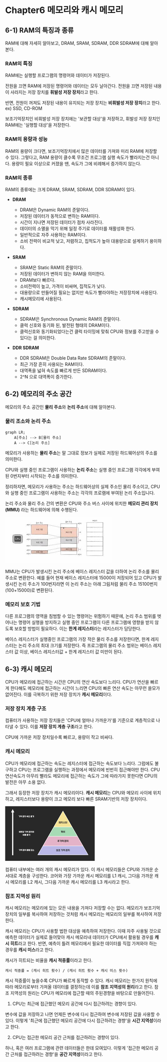 # Chapter6 메모리와 캐시 메모리

## 6-1) RAM의 특징과 종류

RAM에 대해 자세히 알아보고, DRAM, SRAM, SDRAM, DDR SDRAM에 대해 알아본다.

### RAM의 특징

RAM에는 실행할 프로그램의 명령어와 데이터가 저장된다.

전원을 끄면 RAM에 저장된 명령어와 데이터는 모두 날아간다. 전원을 끄면 저장된 내용이 사라지는 저장 장치를 **휘발성 저장 장치**라고 한다.

반면, 전원이 꺼져도 저장된 내용이 유지되는 저장 장치는 **비휘발성 저장 장치**라고 한다. ex) SSD, CD-ROM

보조기억장치인 비휘발성 저장 장치에는 '보관할 대상'을 저장하고, 휘발성 저장 장치인 RAM에는 '실행할 대상'을 저장한다.

### RAM의 용량과 성능

RAM의 용량이 크다면, 보조기억장치에서 많은 데이터를 가져와 미리 RAM에 저장할 수 있다. 그렇다고, RAM 용량이 클수록 무조건 프로그램 실행 속도가 빨라지는건 아니다. 용량이 필요 이상으로 커졌을 땐, 속도가 그에 비례해서 증가하지 않는다.

### RAM의 종류

RAM의 종류에는 크게 DRAM, SRAM, SDRAM, DDR SDRAM이 있다.

- **DRAM**

  - DRAM은 Dynamic RAM의 준말이다.
  - 저장된 데이터가 동적으로 변하는 RAM이다.
  - 시간이 지나면 저장된 데이터가 점차 사라진다.
  - 데이터의 소멸을 막기 위해 일정 주기로 데이터를 재활성화 한다.
  - 일반적으로 자주 사용하는 RAM이다.
  - 소비 전력이 비교적 낮고, 저렴하고, 집적도가 높아 대용량으로 설계하기 용이하다.

- **SRAM**

  - SRAM은 Static RAM의 준말이다.
  - 저장된 데이터가 변하지 않는 RAM을 의미한다.
  - DRAM보다 빠르다.
  - 소비전력이 높고, 가격이 비싸며, 집적도가 낮다.
  - 대용량으로 만들어질 필요는 없지만 속도가 빨라야하는 저장장치에 사용된다.
  - 캐시메모리에 사용된다.

- **SDRAM**

  - SDRAM은 Synchronous Dynamic RAM의 준말이다.
  - 클럭 신호와 동기화 된, 발전된 형태의 DRAM이다.
  - 클럭신호와 동기화되었다는건 클럭 타이밍에 맞춰 CPU와 정보를 주고받을 수 있다는 걸 의미한다.

- **DDR SDRAM**
  - DDR SDRAM은 Double Data Rate SDRAM의 준말이다.
  - 최근 가장 흔히 사용되는 RAM이다.
  - 대역폭을 넓혀 속도를 빠르게 만든 SDRAM이다.
  - 2^N 으로 대역폭이 증가한다.

## 6-2) 메모리의 주소 공간

메모리의 주소 공간인 **물리 주소**와 **논리 주소**에 대해 알아본다.

### 물리 조소와 논리 주소

```mermaid
graph LR;
	A[주소] --> B[물리 주소]
	A --> C[논리 주소]
```

메모리가 사용하는 **물리 주소**는 말 그대로 정보가 실제로 저장된 하드웨어상의 주소를 의미한다.

CPU와 실행 중인 프로그램이 사용하는 **논리 주소**는 실행 중인 프로그램 각각에게 부여된 0번지부터 시작되는 주소를 의미한다.

정리하자면, 메모리가 사용하는 주소는 하드웨어상의 실제 주소인 물리 주소이고, CPU와 실행 중인 프로그램이 사용하는 주소는 각각의 프로램에 부여된 논리 주소입니다.

논리 주소와 물리 주소 간의 변환은 CPU와 주소 버스 사이에 위치한 **메모리 관리 장치(MMU)** 라는 하드웨어에 의해 수행된다.

![alt text](논리주소변환.png)

MMU는 CPU가 발생시킨 논리 주소에 베이스 레지스터 값을 더하여 논리 주소를 물리 주소로 변환한다. 예를 들어 현재 베이스 레지스터에 15000이 저장되어 있고 CPU가 발생시킨 논리 주소가 100번지라면 이 논리 주소는 아래 그림처럼 물리 주소 15100번지(100+15000)로 변환된다.

### 메모리 보호 기법

다른 프로그램의 영역을 침범할 수 있는 명령어는 위험하기 때문에, 논리 주소 범위를 벗어나는 명령어 실행을 방지하고 실행 중인 프로그램이 다른 프로그램에 영향을 받지 않도록 보호할 방법이 필요하다. 이는 **한계 레지스터**라는 레지스터가 담당한다.

베이스 레지스터가 실행중인 프로그램의 가장 작은 물리 주소를 저장한다면, 한계 레지스터는 논리 주소의 최대 크기를 저장한다. 즉 프로그램의 물리 주소 범위는 베이스 레지스터 값 이상, 베이스 레지스터값 + 한계 레지스터 값 미만이 된다.

## 6-3) 캐시 메모리

CPU가 메모리에 접근하는 시간은 CPU의 연산 속도보다 느리다. CPU가 연산을 빠르게 한다해도 메모리에 접근하는 시간이 느리면 CPU의 빠른 연산 속도는 아무런 쓸모가 없어진다. 이를 극복하기 위한 저장 장치가 **캐시 메모리**이다.

### 저장 장치 계층 구조

컴퓨터가 사용하는 저장 장치들은 'CPU에 얼마나 가까운가'를 기준으로 계층적으로 나타낼 수 있다. 이를 **저장 장치 계층 구조**라고 한다.

CPU에 가까운 저장 장치일수록 빠르고, 용량이 작고 비싸다.

### 캐시 메모리

CPU가 메모리에 접근하는 속도는 레지스터에 접근하는 속도보다 느리다. 그럼에도 불구하고 CPU는 프로그램을 실행하는 과정에서 메모리에 빈번히 접근해야만 한다. CPU 연산속도가 아무리 빨라도 메모리에 접근하는 속도가 그에 따라가지 못한다면 CPU의 발전은 아무 소용 없다.

그래서 등장한 저장 장치가 캐시 메모리이다. **캐시 메모리**는 CPU와 메모리 사이에 위치하고, 레지스터보다 용량이 크고 메모리 보다 빠른 SRAM기반의 저장 장치이다.

![alt text](저장장치계층구조.png)

컴퓨터 내부에는 여러 개의 캐시 메모리가 있다. 이 캐시 메모리들은 CPU와 가까운 순서대로 계층을 구성한다. 코어와 가장 가까운 캐시 메모리를 L1 캐시, 그다음 가까운 캐시 메모리를 L2 캐시, 그다음 가까운 캐시 메모리를 L3 캐시라고 한다.

### 참조 지역성 원리

캐시 메모리는 메모리에 있는 모든 내용을 가져다 저장할 수는 없다. 메모리가 보조기억장치의 일부를 복사하여 저장하는 것처럼 캐시 메모리는 메모리의 일부를 복사하여 저장한다.

캐시 메모리는 CPU가 사용할 법한 대상을 예측하여 저장한다. 이때 자주 사용될 것으로 예측한 데이터가 실제로 들어맞아 캐시 메모리내 데이터가 CPU에서 활용될 경우를 **캐시 히트**라고 한다. 반면, 예측이 틀려 메모리에서 필요한 데이터를 직접 가져와야 하는 경우를 **캐시 미스**라고 한다.

캐시가 히트되는 비율을 **캐시 적중률**이라고 한다.

```
캐시 적중률 = (캐시 히트 횟수) / (캐시 히트 횟수 + 캐시 미스 횟수)
```

캐시 적중률이 높을수록 CPU가 빠르게 동작할 수 있다. 캐시 메모리는 한가지 원칙에 따라 메모리로부터 가져올 데이터를 결정하는데 이를 **참조 지역성의 원리**라고 한다. 참조 지역성의 원리는 CPU가 메모리에 접근할 때의 주된경향을 바탕으로 만들어진다.

1. CPU는 최근에 접근했던 메모리 공간에 다시 접근하려는 경향이 있다.

변수에 값을 저장하고 나면 언제든 변수에 다시 접근하여 변수에 저장된 값을 사용할 수 있다. 이렇게 '최근에 접근했던 메모리 공간에 다시 접근하려는 경향'을 **시간 지역성**이라고 한다.

2. CPU는 접근한 메모리 공간 근처를 접근하려는 경향이 있다.

하나, 혹은 여러 프로그램에 관련 데이터들은 한데 모여있다. 이렇게 '접근한 메모리 공간 근처를 접근하려는 경향'을 **공간 지역성**이라고 한다.